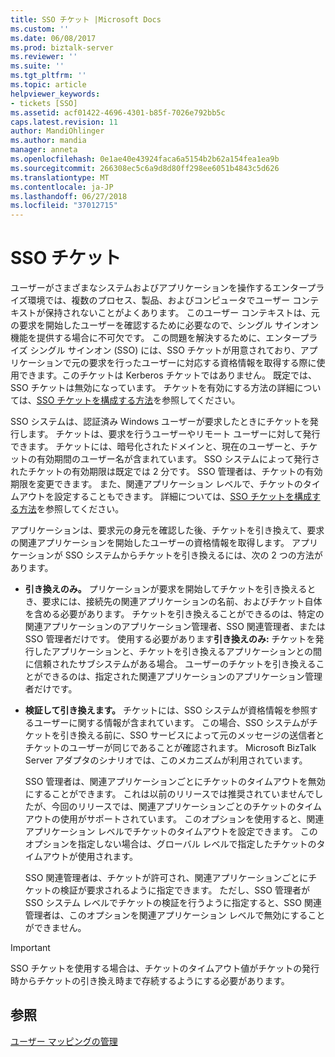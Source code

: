 ```yaml
---
title: SSO チケット |Microsoft Docs
ms.custom: ''
ms.date: 06/08/2017
ms.prod: biztalk-server
ms.reviewer: ''
ms.suite: ''
ms.tgt_pltfrm: ''
ms.topic: article
helpviewer_keywords:
- tickets [SSO]
ms.assetid: acf01422-4696-4301-b85f-7026e792bb5c
caps.latest.revision: 11
author: MandiOhlinger
ms.author: mandia
manager: anneta
ms.openlocfilehash: 0e1ae40e43924faca6a5154b2b62a154fea1ea9b
ms.sourcegitcommit: 266308ec5c6a9d8d80ff298ee6051b4843c5d626
ms.translationtype: MT
ms.contentlocale: ja-JP
ms.lasthandoff: 06/27/2018
ms.locfileid: "37012715"
---
```

# <a name="sso-tickets"></a>SSO チケット
ユーザーがさまざまなシステムおよびアプリケーションを操作するエンタープライズ環境では、複数のプロセス、製品、およびコンピュータでユーザー コンテキストが保持されないことがよくあります。 このユーザー コンテキストは、元の要求を開始したユーザーを確認するために必要なので、シングル サインオン機能を提供する場合に不可欠です。 この問題を解決するために、エンタープライズ シングル サインオン (SSO) には、SSO チケットが用意されており、アプリケーションで元の要求を行ったユーザーに対応する資格情報を取得する際に使用できます。このチケットは Kerberos チケットではありません。 既定では、SSO チケットは無効になっています。 チケットを有効にする方法の詳細については、[SSO チケットを構成する方法](../core/how-to-configure-the-sso-tickets.md)を参照してください。  
  
 SSO システムは、認証済み Windows ユーザーが要求したときにチケットを発行します。 チケットは、要求を行うユーザーやリモート ユーザーに対して発行できます。 チケットには、暗号化されたドメインと、現在のユーザーと、チケットの有効期間のユーザー名が含まれています。 SSO システムによって発行されたチケットの有効期限は既定では 2 分です。 SSO 管理者は、チケットの有効期限を変更できます。 また、関連アプリケーション レベルで、チケットのタイムアウトを設定することもできます。 詳細については、[SSO チケットを構成する方法](../core/how-to-configure-the-sso-tickets.md)を参照してください。  
  
 アプリケーションは、要求元の身元を確認した後、チケットを引き換えて、要求の関連アプリケーションを開始したユーザーの資格情報を取得します。 アプリケーションが SSO システムからチケットを引き換えるには、次の 2 つの方法があります。  
  
- **引き換えのみ。** プリケーションが要求を開始してチケットを引き換えるとき、要求には、接続先の関連アプリケーションの名前、およびチケット自体を含める必要があります。 チケットを引き換えることができるのは、特定の関連アプリケーションのアプリケーション管理者、SSO 関連管理者、または SSO 管理者だけです。 使用する必要があります**引き換えのみ:** チケットを発行したアプリケーションと、チケットを引き換えるアプリケーションとの間に信頼されたサブシステムがある場合。 ユーザーのチケットを引き換えることができるのは、指定された関連アプリケーションのアプリケーション管理者だけです。  
  
- **検証して引き換えます。** チケットには、SSO システムが資格情報を参照するユーザーに関する情報が含まれています。 この場合、SSO システムがチケットを引き換える前に、SSO サービスによって元のメッセージの送信者とチケットのユーザーが同じであることが確認されます。 Microsoft BizTalk Server アダプタのシナリオでは、このメカニズムが利用されています。  
  
  SSO 管理者は、関連アプリケーションごとにチケットのタイムアウトを無効にすることができます。 これは以前のリリースでは推奨されていませんでしたが、今回のリリースでは、関連アプリケーションごとのチケットのタイムアウトの使用がサポートされています。 このオプションを使用すると、関連アプリケーション レベルでチケットのタイムアウトを設定できます。 このオプションを指定しない場合は、グローバル レベルで指定したチケットのタイムアウトが使用されます。  
  
  SSO 関連管理者は、チケットが許可され、関連アプリケーションごとにチケットの検証が要求されるように指定できます。 ただし、SSO 管理者が SSO システム レベルでチケットの検証を行うように指定すると、SSO 関連管理者は、このオプションを関連アプリケーション レベルで無効にすることができません。  
  
> [!IMPORTANT]
>  SSO チケットを使用する場合は、チケットのタイムアウト値がチケットの発行時からチケットの引き換え時まで存続するようにする必要があります。  
  
## <a name="see-also"></a>参照  
 [ユーザー マッピングの管理](../core/managing-user-mappings.md)